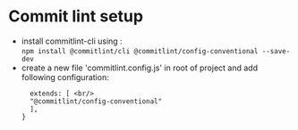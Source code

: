 # Commit lint setup

- install commitlint-cli using : <br/>
  ```npm install @commitlint/cli @commitlint/config-conventional --save-dev ```
- create a new file 'commitlint.config.js' in root of project and add following configuration:
  ```module.exports = { 
    extends: [ <br/>
    "@commitlint/config-conventional" 
    ], 
  } 
  ```
